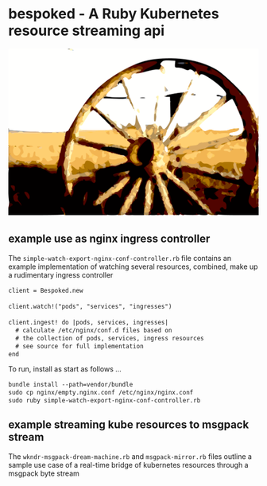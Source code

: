 # bespoked - A Ruby Kubernetes resource streaming api

![bespoked](images/bespoked.png)

## example use as nginx ingress controller

The `simple-watch-export-nginx-conf-controller.rb` file contains an example implementation of watching several resources, combined, make up a rudimentary ingress controller

```
client = Bespoked.new

client.watch!("pods", "services", "ingresses")

client.ingest! do |pods, services, ingresses|
  # calculate /etc/nginx/conf.d files based on
  # the collection of pods, services, ingress resources
  # see source for full implementation
end
```

To run, install as start as follows ...

```
bundle install --path=vendor/bundle
sudo cp nginx/empty.nginx.conf /etc/nginx/nginx.conf
sudo ruby simple-watch-export-nginx-conf-controller.rb
```

## example streaming kube resources to msgpack stream

The `wkndr-msgpack-dream-machine.rb` and `msgpack-mirror.rb` files outline a sample use case of a real-time bridge of kubernetes resources through a msgpack byte stream
